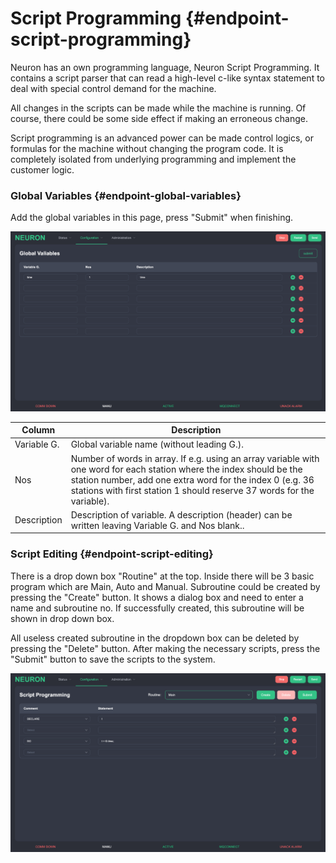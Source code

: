 # Script Programming {#endpoint-script-programming}

Neuron has an own programming language, Neuron Script Programming. It contains a script parser that can read a high-level c-like syntax statement to deal with special control demand for the machine.

All changes in the scripts can be made while the machine is running. Of course, there could be some side effect if making an erroneous change.

Script programming is an advanced power can be made control logics, or formulas for the machine without changing the program code. It is completely isolated from underlying programming and implement the customer logic.

### Global Variables {#endpoint-global-variables}

Add the global variables in this page, press &quot;Submit&quot; when finishing.

![](./assets/global-variables.png)

| Column      | Description                                                                                                                                                                                                                                                 |
| ----------- | ----------------------------------------------------------------------------------------------------------------------------------------------------------------------------------------------------------------------------------------------------------- |
| Variable G. | Global variable name (without leading G.).                                                                                                                                                                                                                  |
| Nos         | Number of words in array. If e.g. using an array variable with one word for each station where the index should be the station number, add one extra word for the index 0 (e.g. 36 stations with first station 1 should reserve 37 words for the variable). |
| Description | Description of variable. A description (header) can be written leaving Variable G. and Nos blank..                                                                                                                                                          |

### Script Editing {#endpoint-script-editing}

There is a drop down box &quot;Routine&quot; at the top. Inside there will be 3 basic program which are Main, Auto and Manual. Subroutine could be created by pressing the &quot;Create&quot; button. It shows a dialog box and need to enter a name and subroutine no. If successfully created, this subroutine will be shown in drop down box.

All useless created subroutine in the dropdown box can be deleted by pressing the &quot;Delete&quot; button. After making the necessary scripts, press the &quot;Submit&quot; button to save the scripts to the system.

![](./assets/script-editing.png)
